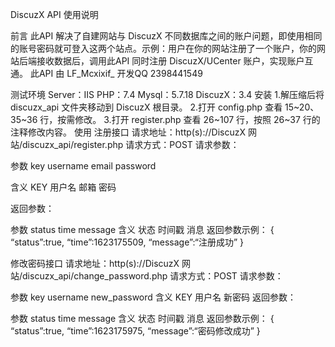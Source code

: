 DiscuzX API 使用说明

前言
此API 解决了自建网站与 DiscuzX 不同数据库之间的账户问题，即使用相同的账号密码就可登入这两个站点。示例：用户在你的网站注册了一个账户，你的网站后端接收数据后，调用此API 同时注册 DiscuzX/UCenter 账户，实现账户互通。
此API 由 LF_Mcxixif_ 开发QQ 2398441549

测试环境
Server：IIS PHP：7.4
Mysql：5.7.18 DiscuzX：3.4
安装
1.解压缩后将 discuzx_api 文件夹移动到 DiscuzX 根目录。
2.打开 config.php 查看 15~20、35~36 行，按需修改。
3.打开 register.php 查看 26~107 行，按照 26~37 行的注释修改内容。
使用
注册接口
请求地址：http(s)://DiscuzX 网站/discuzx_api/register.php 请求方式：POST
请求参数：

参数	key	username	email	password

含义	KEY	用户名	邮箱	密码

返回参数：

参数	status	time	message
含义	状态	时间戳	消息
返回参数示例：
{
“status”:true, “time”:1623175509,
“message”:“注册成功”
}




修改密码接口
请求地址：http(s)://DiscuzX 网站/discuzx_api/change_password.php 请求方式：POST
请求参数：

参数	key	username	new_password
含义	KEY	用户名	新密码
返回参数：

参数	status	time	message
含义	状态	时间戳	消息
返回参数示例：
{
“status”:true, “time”:1623175975,
“message”:“密码修改成功”
}
